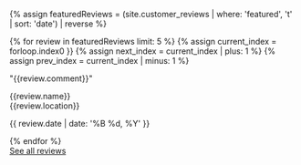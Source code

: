 {% assign featuredReviews = (site.customer_reviews | where: 'featured', 't' | sort: 'date') | reverse  %}

<div id="reviews-wall">
{% for review in featuredReviews limit: 5 %}
{% assign current_index = forloop.index0 }}
{% assign next_index = current_index | plus: 1 %}
{% assign prev_index = current_index | minus: 1 %}
    <div class="box box-review half-with-gutter {% cycle 'odd', 'even' %}">
        <p>"{{review.comment}}"</p>
        <div class="expand">
            <div class="person">
                <p>{{review.name}}<br>{{review.location}}</p>
            </div>
            <div class="rating">
                <div class="stars stars-{{review.stars}}"></div>
                <p>{{ review.date | date: '%B %d, %Y' }}</p>
            </div>
        </div>
    </div>
{% endfor %}
</div>
<div class="spacer-40 reviews-wall"></div>
<a href="/reviews" class="button button-secondary-white button-with-arrow button-medium button-right">See all reviews<span class="button-arrow"></span></a>
<div class="clear"></div>